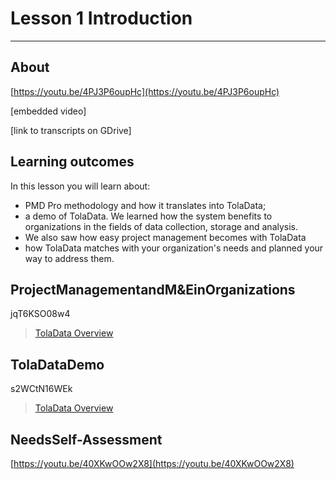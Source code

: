 # Lesson 1 Introduction

---

## About

[https://youtu.be/4PJ3P6oupHc](https://youtu.be/4PJ3P6oupHc)

\[embedded video\]

\[link to transcripts on GDrive\]

## Learning outcomes

In this lesson you will learn about:

* PMD Pro methodology and how it translates into TolaData;
* a demo of TolaData. We learned how the system benefits to organizations in the fields of data collection, storage and analysis. 
* We also saw how easy project management becomes with TolaData
* how TolaData matches with your organization's needs and planned your way to address them.

## ProjectManagementandM&EinOrganizations

jqT6KSO08w4

> [TolaData Overview](https://youtu.be/jqT6KSO08w4)

## TolaDataDemo

s2WCtN16WEk

> [TolaData Overview](https://youtu.be/s2WCtN16WEk)

## NeedsSelf-Assessment

[https://youtu.be/40XKwOOw2X8](https://youtu.be/40XKwOOw2X8)


